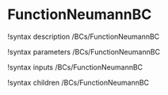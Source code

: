 <!-- MOOSE Documentation Stub: Remove this when content is added. -->

# FunctionNeumannBC
!syntax description /BCs/FunctionNeumannBC

!syntax parameters /BCs/FunctionNeumannBC

!syntax inputs /BCs/FunctionNeumannBC

!syntax children /BCs/FunctionNeumannBC
